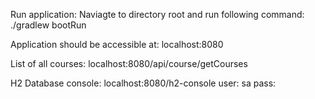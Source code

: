 Run application:
Naviagte to directory root and run following command:
./gradlew bootRun

Application should be accessible at:
localhost:8080

List of all courses:
localhost:8080/api/course/getCourses

H2 Database console:
localhost:8080/h2-console
user: sa
pass: 